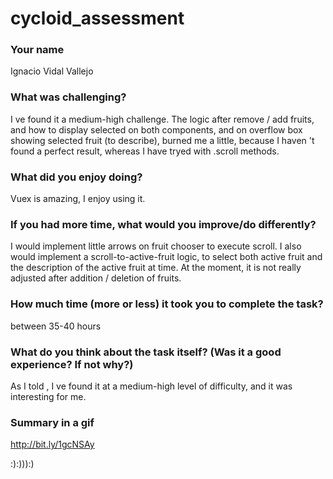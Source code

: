 # cycloid_assessment

### Your name
Ignacio Vidal Vallejo

### What was challenging?
I ve found it a medium-high challenge. The logic after remove / add fruits, 
and how to display selected on both components, and on overflow box showing selected fruit (to describe),
burned me a little, because I haven 't found a perfect result, whereas I have tryed with .scroll methods.

### What did you enjoy doing?
Vuex is amazing, I enjoy using it.


### If you had more time, what would you improve/do differently?
I would implement little arrows on fruit chooser to execute scroll. 
I also would implement a scroll-to-active-fruit logic, to select both active fruit and the description of the active fruit at time.
At the moment, it is not really adjusted after addition / deletion of fruits.

### How much time (more or less) it took you to complete the task?
between 35-40 hours


### What do you think about the task itself? (Was it a good experience? If not why?)
As I told , I ve found it at a medium-high level of difficulty, and it was interesting for me. 

### Summary in a gif

http://bit.ly/1gcNSAy

:):))):)

